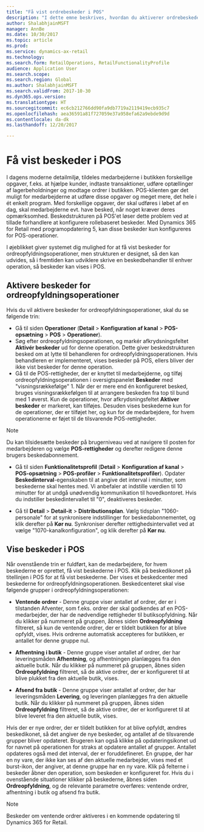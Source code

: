 ```yaml
---
title: "Få vist ordrebeskeder i POS"
description: "I dette emne beskrives, hvordan du aktiverer ordrebeskeder på salgsstedet (POS) og beskedstrukturen, som kan udvides til andre operationer."
author: ShalabhjainMSFT
manager: AnnBe
ms.date: 10/30/2017
ms.topic: article
ms.prod: 
ms.service: dynamics-ax-retail
ms.technology: 
ms.search.form: RetailOperations, RetailFunctionalityProfile
audience: Application User
ms.search.scope: 
ms.search.region: Global
ms.author: ShalabhjainMSFT
ms.search.validFrom: 2017-10-30
ms.dyn365.ops.version: 
ms.translationtype: HT
ms.sourcegitcommit: ec6cb212766dd90fa9db7719a2119419ecb935c7
ms.openlocfilehash: aea36591a81f727059e37a958efa62a9ebde9d9d
ms.contentlocale: da-dk
ms.lasthandoff: 12/20/2017

---
```


# <a name="display-notifications-in-point-of-sale"></a>Få vist beskeder i POS

I dagens moderne detailmiljø, tildeles medarbejderne i butikken forskellige opgaver, f.eks. at hjælpe kunder, indtaste transaktioner, udføre optællinger af lagerbeholdninger og modtage ordrer i butikken. POS-klienten gør det muligt for medarbejderne at udføre disse opgaver og meget mere, det hele i ét enkelt program. Med forskellige opgaver, der skal udføres i løbet af en dag, skal medarbejderne evt. have besked, når noget kræver deres opmærksomhed. Beskedstrukturen på POS'et løser dette problem ved at tillade forhandlere at konfigurere rollebaseret beskeder. Med Dynamics 365 for Retail med programopdatering 5, kan disse beskeder kun konfigureres for POS-operationer.

I øjeblikket giver systemet dig mulighed for at få vist beskeder for ordreopfyldningsoperationer, men strukturen er designet, så den kan udvides, så i fremtiden kan udviklere skrive en beskedbehandler til enhver operation, så beskeder kan vises i POS.  

## <a name="enable-notifications-for-order-fulfillment-operations"></a>Aktivere beskeder for ordreopfyldningsoperationer

Hvis du vil aktivere beskeder for ordreopfyldningsoperationer, skal du se følgende trin:

 - Gå til siden **Operationer** (**Detail** > **Konfiguration af kanal** > **POS-opsætning** > **POS** > **Operationer**).
 - Søg efter ordreopfyldningsoperationen, og markér afkrydsningsfeltet **Aktivér beskeder** ud for denne operation. Dette giver beskedstrukturen besked om at lytte til behandleren for ordreopfyldningsoperationen. Hvis behandleren er implementeret, vises beskeder på POS, ellers bliver der ikke vist beskeder for denne operation.
- Gå til de POS-rettigheder, der er knyttet til medarbejderne, og tilføj ordreopfyldningsoperationen i oversigtspanelet **Beskeder** med "visningsrækkefølge" 1. Når der er mere end én konfigureret besked, bruges visningsrækkefølgen til at arrangere beskeden fra top til bund med 1 øverst. Kun de operationer, hvor afkrydsningsfeltet **Aktiver beskeder** er markeret, kan tilføjes. Desuden vises beskederne kun for de operationer, der er tilføjet her, og kun for de medarbejdere, for hvem operationerne er føjet til de tilsvarende POS-rettigheder. 

> [!NOTE]
> Du kan tilsidesætte beskeder på brugerniveau ved at navigere til posten for medarbejderen og vælge **POS-rettigheder** og derefter redigere denne brugers beskedabonnement.

 - Gå til siden **Funktionalitetsprofil** (**Detail** > **Konfiguration af kanal** > **POS-opsætning** > **POS-profiler** > **Funktionalitetsprofiler**). Opdater **Beskedinterval**-egenskaben til at angive det interval i minutter, som beskederne skal hentes med. Vi anbefaler at indstille værdien til 10 minutter for at undgå unødvendig kommunikation til hovedkontoret. Hvis du indstiller beskedintervallet til "0", deaktiveres beskeder.  

 - Gå til **Detail** > **Detail-it** > **Distributionsplan**. Vælg tidsplan "1060-personale" for at synkronisere indstillinger for beskedabonnementet, og klik derefter på **Kør nu**. Synkroniser derefter rettighedsintervallet ved at vælge "1070-kanalkonfiguration", og klik derefter på **Kør nu**. 

## <a name="view-notifications-in-pos"></a>Vise beskeder i POS

Når ovenstående trin er fuldført, kan de medarbejdere, for hvem beskederne er oprettet, få vist beskederne i POS. Klik på beskedikonet på titellinjen i POS for at få vist beskederne. Der vises et beskedcenter med beskederne for ordreopfyldningsoperationen. Beskedcenteret skal vise følgende grupper i ordreopfyldningsoperationen: 

- **Ventende ordrer** - Denne gruppe viser antallet af ordrer, der er i tilstanden Afventer, som f.eks. ordrer der skal godkendes af en POS-medarbejder, der har de nødvendige rettigheder til butiksopfyldning. Når du klikker på nummeret på gruppen, åbnes siden **Ordreopfyldning** filtreret, så kun de ventende ordrer, der er tildelt butikken for at blive opfyldt, vises. Hvis ordrerne automatisk accepteres for butikken, er antallet for denne gruppe nul.

- **Afhentning i butik** - Denne gruppe viser antallet af ordrer, der har leveringsmåden **Afhentning**, og afhentningen planlægges fra den aktuelle butik. Når du klikker på nummeret på gruppen, åbnes siden **Ordreopfyldning** filtreret, så de aktive ordrer, der er konfigureret til at blive plukket fra den aktuelle butik, vises.

- **Afsend fra butik** - Denne gruppe viser antallet af ordrer, der har leveringsmåden **Levering**, og leveringen planlægges fra den aktuelle butik. Når du klikker på nummeret på gruppen, åbnes siden **Ordreopfyldning** filtreret, så de aktive ordrer, der er konfigureret til at blive leveret fra den aktuelle butik, vises.

Hvis der er nye ordrer, der er tildelt butikken for at blive opfyldt, ændres beskedikonet, så det angiver de nye beskeder, og antallet af de tilsvarende grupper bliver opdateret. Brugeren kan også klikke på opdateringsikonet ud for navnet på operationen for straks at opdatere antallet af grupper. Antallet opdateres også med det interval, der er foruddefineret. En gruppe, der har en ny vare, der ikke kan ses af den aktuelle medarbejder, vises med et burst-ikon, der angiver, at denne gruppe har en ny vare. Klik på felterne i beskeder åbner den operation, som beskeden er konfigureret for. Hvis du i ovenstående situationer klikker på beskederne, åbnes siden **Ordreopfyldning**, og de relevante parametre overføres: ventende ordrer, afhentning i butik og afsend fra butik. 

> [!NOTE]
> Beskeder om ventende ordrer aktiveres i en kommende opdatering til Dynamics 365 for Retail. 


